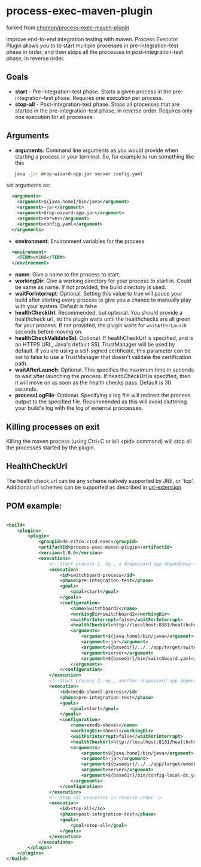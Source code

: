 process-exec-maven-plugin
=========================

forked from [chonton/process-exec-maven-plugin](https://github.com/chonton/process-exec-maven-plugin)

Improve end-to-end integration testing with maven. Process Executor Plugin allows you to to start multiple processes in pre-integration-test phase in order, and then stops all the processes in post-integration-test phase, in reverse order. 

## Goals
* __start__ - Pre-Integration-test phase. Starts a given process in the pre-integration-test phase. Requires one execution per process.
* __stop-all__ - Post-Integration-test phase. Stops all processes that are started in the pre-integration-test phase, in reverse order. Requires only one execution for all processes. 

## Arguments
* __arguments__: Command line arguments as you would provide when starting a process in your terminal. So, for example to run something like this
```bash
   java -jar drop-wizard-app.jar server config.yaml
```
   set arguments as:
    
```xml
  <arguments>
    <argument>${java.home}/bin/java</argument>
    <argument>-jar</argument>
    <argument>drop-wizard-app.jar</argument>
    <argument>server</argument>
    <argument>config.yaml</argument>
  </arguments>
```
* __environment__: Environment variables for the process
```xml
  <environment>
    <TERM>vt100</TERM>
  </environment>
```
* __name__: Give a name to the process to start.
* __workingDir__: Give a working directory for your process to start in. Could be same as name. If not provided, the build directory is used.
* __waitForInterrupt__: Optional. Setting this value to true will pause your build after starting every process to give you a chance to manually play with your system. Default is false.
* __healthCheckUrl__: Recommended, but optional. You should provide a healthcheck url, so the plugin waits until the healthchecks are all green for your process. If not provided, the plugin waits for `waitAfterLaunch` seconds before moving on.
* __healthCheckValidateSsl__: Optional.  If healthCheckUrl is specified, and is an HTTPS URL, Java's default SSL TrustManager will be used by default.  If you are using a self-signed certificate, this parameter can be set to false to use a TrustManager that doesn't validate the certification path.
* __waitAfterLaunch__: Optional. This specifies the maximum time in seconds to wait after launching the process. If healthCheckUrl is specified, then it will move on as soon as the health checks pass. Default is 30 seconds.
* __processLogFile__: Optional. Specifying a log file will redirect the process output to the specified file. Recommended as this will avoid cluttering your build's log with the log of external proccesses.

## Killing processes on exit
Killing the maven process (using Ctrl+C or kill \<pid> command) will stop all the processes started by the plugin.

## HealthCheckUrl
The health check url can be any scheme natively supported by JRE, or 'tcp'.  Additional url schemes can be supported as described in [url-extension](https://github.com/chonton/url-extension)

## POM example:
```xml

<build>
    <plugins>
        <plugin>
            <groupId>de.eitco.cicd.exec</groupId>
            <artifactId>process-exec-maven-plugin</artifactId>
            <version>1.0.0</version>
            <executions>
                <!--Start process 1, eg., a dropwizard app dependency-->
                <execution>
                    <id>switchboard-process</id>
                    <phase>pre-integration-test</phase>
                    <goals>
                        <goal>start</goal>
                    </goals>
                    <configuration>
                        <name>Switchboard2</name>
                        <workingDir>switchboard2</workingDir>
                        <waitForInterrupt>false</waitForInterrupt>
                        <healthCheckUrl>http://localhost:8381/healthcheck</healthCheckUrl>
                        <arguments>
                            <argument>${java.home}/bin/java</argument>
                            <argument>-jar</argument>
                            <argument>${basedir}/../../app/target/switchboard-${project.version}.jar</argument>
                            <argument>server</argument>
                            <argument>${basedir}/bin/switchboard.yaml</argument>
                        </arguments>
                    </configuration>
                </execution>
                <!--Start process 2, eg., another dropwizard app dependency-->
                <execution>
                    <id>emodb-shovel-process</id>
                    <phase>pre-integration-test</phase>
                    <goals>
                        <goal>start</goal>
                    </goals>
                    <configuration>
                        <name>emodb-shovel</name>
                        <workingDir>shovel</workingDir>
                        <waitForInterrupt>false</waitForInterrupt>
                        <healthCheckUrl>http://localhost:8181/healthcheck</healthCheckUrl>
                        <arguments>
                            <argument>${java.home}/bin/java</argument>
                            <argument>-jar</argument>
                            <argument>${basedir}/../../app/target/emodb-shovel-app-${project.version}.jar</argument>
                            <argument>server</argument>
                            <argument>${basedir}/bin/config-local-dc.yaml</argument>
                        </arguments>
                    </configuration>
                </execution>
                <!--Stop all processes in reverse order-->
                <execution>
                    <id>stop-all</id>
                    <phase>post-integration-test</phase>
                    <goals>
                        <goal>stop-all</goal>
                    </goals>
                </execution>
            </executions>
        </plugin>
    </plugins>
</build>
```
